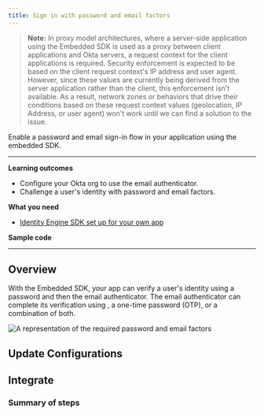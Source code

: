 ```yaml
---
title: Sign in with password and email factors
---
```


<ApiLifecycle access="ie" />

> **Note:** In proxy model architectures, where a server-side application using the Embedded SDK is used as a proxy between client applications and Okta servers, a request context for the client applications is required. Security enforcement is expected to be based on the client request context's IP address and user agent. However, since these values are currently being derived from the server application rather than the client, this enforcement isn't available. As a result, network zones or behaviors that drive their conditions based on these request context values (geolocation, IP Address, or user agent) won't work until we can find a solution to the issue.

Enable a password and email sign-in flow in your application using the embedded SDK.

<StackSnippet snippet="pwdoptionalusecase" inline />

---

**Learning outcomes**

* Configure your Okta org to use the email authenticator.
* Challenge a user's identity with password and email factors.

**What you need**

* [Identity Engine SDK set up for your own app](/docs/guides/oie-embedded-common-download-setup-app/)

**Sample code**

<StackSnippet snippet="samplecode" />

---

## Overview

With the Embedded SDK, your app can verify a user's identity using a password and then the email authenticator. The email authenticator can complete its verification using <StackSnippet snippet="magiclinksoverviewlink" inline />, a one-time password (OTP), or a combination of both.

<div class="half">

![A representation of the required password and email factors](/img/oie-embedded-sdk/factor-password-email.png)

</div>

## Update Configurations

<StackSnippet snippet="updateconfigurations" />

## Integrate

### Summary of steps

<StackSnippet snippet="summaryofsteps" />

<StackSnippet snippet="integrationsteps" />
